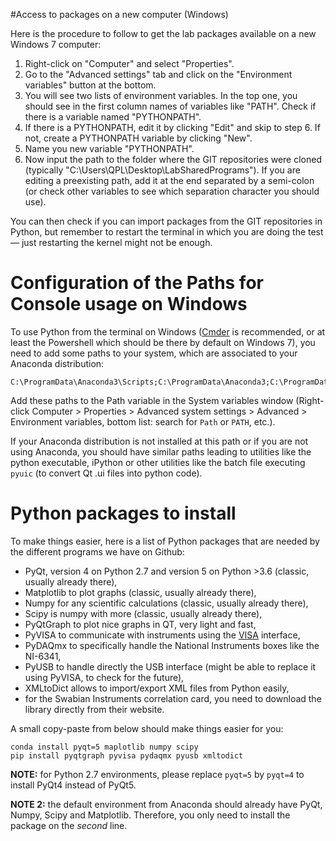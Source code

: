 #Access to packages on a new computer (Windows)

Here is the procedure to follow to get the lab packages available on a new Windows 7 computer:

1. Right-click on "Computer" and select "Properties".
2. Go to the "Advanced settings" tab and click on the "Environment variables" button at the bottom.
3. You will see two lists of environment variables. In the top one, you should see in the first column names of variables like "PATH". Check if there is a variable named "PYTHONPATH". 
4. If there is a PYTHONPATH, edit it by clicking "Edit" and skip to step 6. If not, create a PYTHONPATH variable by clicking "New".
5. Name you new variable "PYTHONPATH".
6. Now input the path to the folder where the GIT repositories were cloned (typically "C:\Users\QPL\Desktop\LabSharedPrograms\"). If you are editing a preexisting path, add it at the end separated by a semi-colon (or check other variables to see which separation character you should use).

You can then check if you can import packages from the GIT repositories in Python, but remember to restart the terminal in which you are doing the test — just restarting the kernel might not be enough. 

# Configuration of the Paths for Console usage on Windows

To use Python from the terminal on Windows ([Cmder](http://cmder.net/) is recommended, or at least the Powershell which should be there by default on Windows 7), you need to add some paths to your system, which are associated to your Anaconda distribution:
```
C:\ProgramData\Anaconda3\Scripts;C:\ProgramData\Anaconda3;C:\ProgramData\Anaconda3\Library\bin
```

Add these paths to the Path variable in the System variables window (Right-click Computer > Properties > Advanced system settings > Advanced > Environment variables, bottom list: search for `Path` or `PATH`, etc.). 

If your Anaconda distribution is not installed at this path or if you are not using Anaconda, you should have similar paths leading to utilities like the python executable, iPython or other utilities like the batch file executing `pyuic` (to convert Qt .ui files into python code).


# Python packages to install

To make things easier, here is a list of Python packages that are needed by the different programs we have on Github:

- PyQt, version 4 on Python 2.7 and version 5 on Python >3.6 (classic, usually already there),
- Matplotlib to plot graphs (classic, usually already there),
- Numpy for any scientific calculations (classic, usually already there),
- Scipy is numpy with more (classic, usually already there),
- PyQtGraph to plot nice graphs in QT, very light and fast,
- PyVISA to communicate with instruments using the [VISA](https://en.wikipedia.org/wiki/Virtual_instrument_software_architecture) interface,
- PyDAQmx to specifically handle the National Instruments boxes like the NI-6341,
- PyUSB to handle directly the USB interface (might be able to replace it using PyVISA, to check for the future),
- XMLtoDict allows to import/export XML files from Python easily,
- for the Swabian Instruments correlation card, you need to download the library directly from their website.

A small copy-paste from below should make things easier for you:
```
conda install pyqt=5 maplotlib numpy scipy 
pip install pyqtgraph pyvisa pydaqmx pyusb xmltodict
```

__NOTE:__ for Python 2.7 environments, please replace `pyqt=5` by `pyqt=4` to install PyQt4 instead of PyQt5.

__NOTE 2:__ the default environment from Anaconda should already have PyQt, Numpy, Scipy and Matplotlib. Therefore, you only need to install the package on the _second_ line.

